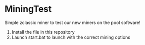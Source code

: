 # MiningTest
Simple zclassic miner to test our new miners on the pool software!

1. Install the file in this repository
2. Launch start.bat to launch with the correct mining options
